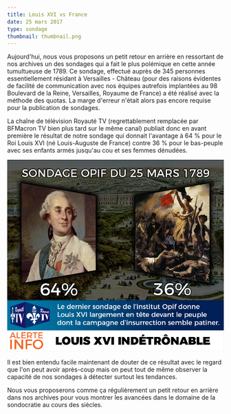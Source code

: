 ```yaml
---
title: Louis XVI vs France
date: 25 mars 2017
type: sondage
thumbnail: thumbnail.png
---
```


Aujourd'hui, nous vous proposons un petit retour en arrière en ressortant de nos archives un des sondages qui a fait le plus polémique en cette année tumultueuse de 1789. Ce sondage, effectué auprès de 345 personnes essentiellement résidant à Versailles - Château (pour des raisons évidentes de facilité de communication avec nos équipes autrefois implantées au 98 Boulevard de la Reine, Versailles, Royaume de France) a été réalisé avec la méthode des quotas. La marge d'erreur n'était alors pas encore requise pour la publication de sondages.

La chaîne de télévision Royauté TV (regrettablement remplacée par BFMacron TV bien plus tard sur le même canal) publiait donc en avant première le résultat de notre sondage qui donnait l'avantage à 64 % pour le Roi Louis XVI (né Louis-Auguste de France) contre 36 % pour le bas-peuple avec ses enfants armés jusqu'au cou et ses femmes dénudées.

![Sondage du 25 mars 1789](sondage-louisXVI.png)

Il est bien entendu facile maintenant de douter de ce résultat avec le regard que l'on peut avoir après-coup mais on peut tout de même observer la capacité de nos sondages à détecter surtout les tendances.

Nous vous proposerons comme ça régulièrement un petit retour en arrière dans nos archives pour vous montrer les avancées dans le domaine de la sondocratie au cours des siècles.
